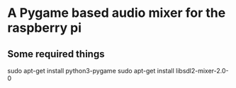 # A Pygame based audio mixer for the raspberry pi

## Some required things

sudo apt-get install python3-pygame
sudo apt-get install libsdl2-mixer-2.0-0
